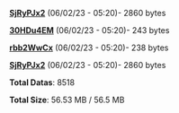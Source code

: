 [**SjRyPJx2**](/data/SjRyPJx2.txt) (06/02/23 - 05:20)- 2860 bytes

[**30HDu4EM**](/data/30HDu4EM.txt) (06/02/23 - 05:20)- 243 bytes

[**rbb2WwCx**](/data/rbb2WwCx.txt) (06/02/23 - 05:20)- 238 bytes

[**SjRyPJx2**](/data/SjRyPJx2.txt) (06/02/23 - 05:20)- 2860 bytes

**Total Datas**: 8518

**Total Size**: 56.53 MB / 56.5 MB
